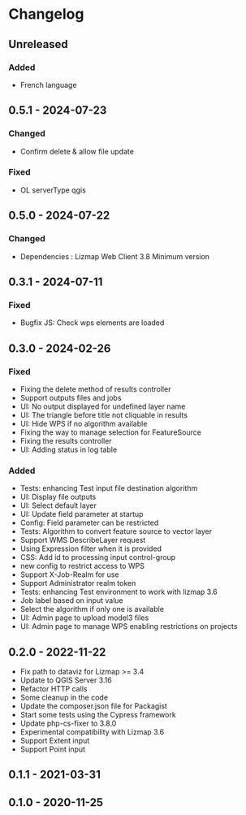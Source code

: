 # Changelog

<!--
All notable changes to this project will be documented in this file.
The format is based on [Keep a Changelog](https://keepachangelog.com/),
and this project adheres to [Semantic Versioning](https://semver.org/).
-->

## Unreleased

### Added

* French language

## 0.5.1 - 2024-07-23

### Changed

* Confirm delete & allow file update

### Fixed

* OL serverType qgis

## 0.5.0 - 2024-07-22

### Changed

* Dependencies : Lizmap Web Client 3.8 Minimum version

## 0.3.1 - 2024-07-11

### Fixed

* Bugfix JS: Check wps elements are loaded

## 0.3.0 - 2024-02-26

### Fixed

* Fixing the delete method of results controller
* Support outputs files and jobs
* UI: No output displayed for undefined layer name
* UI: The triangle before title not cliquable in results
* UI: Hide WPS if no algorithm available
* Fixing the way to manage selection for FeatureSource
* Fixing the results controller
* UI: Adding status in log table

### Added

* Tests: enhancing Test input file destination algorithm
* UI: Display file outputs
* UI: Select default layer
* UI: Update field parameter at startup
* Config: Field parameter can be restricted
* Tests: Algorithm to convert feature source to vector layer
* Support WMS DescribeLayer request
* Using Expression filter when it is provided
* CSS: Add id to processing input control-group
* new config to restrict access to WPS
* Support X-Job-Realm for use
* Support Administrator realm token
* Tests: enhancing Test environment to work with lizmap 3.6
* Job label based on input value
* Select the algorithm if only one is available
* UI: Admin page to upload model3 files
* UI: Admin page to manage WPS enabling restrictions on projects

## 0.2.0 - 2022-11-22

* Fix path to dataviz for Lizmap >= 3.4
* Update to QGIS Server 3.16
* Refactor HTTP calls
* Some cleanup in the code
* Update the composer.json file for Packagist
* Start some tests using the Cypress framework
* Update php-cs-fixer to 3.8.0
* Experimental compatibility with Lizmap 3.6
* Support Extent input
* Support Point input

## 0.1.1 - 2021-03-31

## 0.1.0 - 2020-11-25
